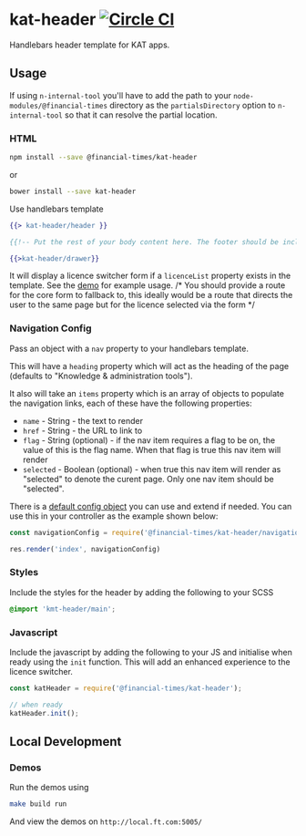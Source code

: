 # kat-header [![Circle CI](https://circleci.com/gh/Financial-Times/kmt-header.svg?style=svg)](https://circleci.com/gh/Financial-Times/kmt-header)

Handlebars header template for KAT apps.

## Usage

If using `n-internal-tool` you'll have to add the path to your `node-modules/@financial-times` directory as the `partialsDirectory` option to `n-internal-tool` so that it can resolve the partial location.

### HTML
```sh
npm install --save @financial-times/kat-header
```
or
```sh
bower install --save kat-header
```

Use handlebars template
```hbs
{{> kat-header/header }}

{{!-- Put the rest of your body content here. The footer should be included before the drawer --}}

{{>kat-header/drawer}}
```

It will display a licence switcher form if a `licenceList` property exists in the template. See the [demo](./demos/app.js) for example usage. /* You should provide a route for the core form to fallback to, this ideally would be a route that directs the user to the same page but for the licence selected via the form */

### Navigation Config
Pass an object with a `nav` property to your handlebars template.

This will have a `heading` property which will act as the heading of the page (defaults to "Knowledge & administration tools").

It also will take an `items` property which is an array of objects to populate the navigation links, each of these have the following properties:
- `name` - String - the text to render
- `href` - String - the URL to link to
- `flag` - String (optional) - if the nav item requires a flag to be on, the value of this is the flag name. When that flag is true this nav item will render
- `selected` - Boolean (optional) - when true this nav item will render as "selected" to denote the curent page. Only one nav item should be "selected".

There is a [default config object](./navigation-config.js) you can use and extend if needed. You can use this in your controller as the example shown below:

```js
const navigationConfig = require('@financial-times/kat-header/navigation-config');

res.render('index', navigationConfig)
```


### Styles
Include the styles for the header by adding the following to your SCSS
```scss
@import 'kmt-header/main';
```

### Javascript

Include the javascript by adding the following to your JS and initialise when ready using the `init` function. This will add an enhanced experience to the licence switcher.
```js
const katHeader = require('@financial-times/kat-header');

// when ready
katHeader.init();
```

## Local Development

### Demos

Run the demos using
```sh
make build run
```
And view the demos on `http://local.ft.com:5005/`
